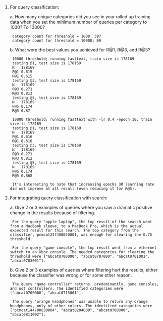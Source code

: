 1. For query classification:

    a. How many unique categories did you see in your rolled up training data when you set the minimum number of queries per category to 1000? To 10000?

        category count for threshold = 1000: 387
        category count for threshold = 10000: 69

    b. What were the best values you achieved for R@1, R@3, and R@5?

        10000 threshold; running fasttext, train size is 178169
        testing @1, test size is 178169
        N	178169
        P@1	0.615
        R@1	0.615
        testing @3, test size is 178169
        N	178169
        P@3	0.271
        R@3	0.813
        testing @5, test size is 178169
        N	178169
        P@5	0.174
        R@5	0.87

        10000 threshold; running fasttext with -lr 0.4 -epoch 10, train size is 178169
        testing @1, test size is 178169
        N	178169
        P@1	0.616
        R@1	0.616
        testing @3, test size is 178169
        N	178169
        P@3	0.271
        R@3	0.812
        testing @5, test size is 178169
        N	178169
        P@5	0.174
        R@5	0.868

        It's interesting to note that increasing epochs OR learning rate did not improve at all recall (even reducing it for R@5).

2. For integrating query classification with search:
    
    a. Give 2 or 3 examples of queries where you saw a dramatic positive change in the results because of filtering.

        For the query "apple laptop", the top result of the search went from a MacBook sleeve, to a MacBook Pro, which is the actual expected result for this search. The top category from the classifier, pcmcat247400050001, was enough for clearing the 0.75 threshold.

        For the query "game console", the top result went from a ethernet switch to an Xbox console. The needed categories for clearing the threshold were ["abcat0700000", "abcat0707000", "abcat0701001", "abcat0703001"].

    b. Give 2 or 3 examples of queries where filtering hurt the results, either because the classifier was wrong or for some other reason.

        The query "game controller" returns, predominantly, game consoles, and not controllers. The identified categories were ["abcat0700000", "abcat0715001"].

        The query "orange headphones" was unable to return any orange headphones, only of other colors. The identified categories were ["pcmcat144700050004", "abcat0204000", "abcat0700000", "abcat0811002"].
